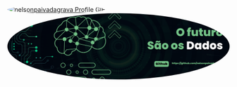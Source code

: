 <a href="https://github.com/DavidsDvm">
    <img src="./assets/Comp 1.gif" alt="nelsonpaivadagrava Profile GIF" style="border-radius: 50%;">
</a>


<a href="https://github.com/DavidsDvm">
    <img src="./assets/2.png" alt="nelsonpaivadagrava Profile GIF" style="border-radius: 50%;">
</a>


